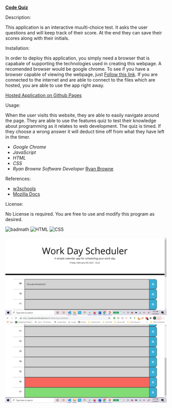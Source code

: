 [**Code Quiz**](https://github.com/ryanbrowne360/04_Code_Quiz)

Description:

This application is an interactive muulti-choice test. It asks the user questions and will keep track of their score. At the end they can save their scores along with their initials.

Installation:

In order to deploy this application, you simply need a browser that is capabale of supporting the technologies used in creating this webpage. A recomended browser would be google chrome. To see if you have a browser capable of viewing the webpage, just [Follow this link](https://ryanbrowne360.github.io/04_Code_Quiz/). If you are connected to the internet and are able to connect to the files which are hosted, you are able to use the app right away.

[Hosted Application on Github Pages](https://ryanbrowne360.github.io/04_Code_Quiz/)

Usage:

When the user visits this website, they are able to easily navigate around the page. They are able to use the features quiz to test their knowledge about programming as it relates to web development. The quiz is timed. If they choose a wrong answer it will deduct time off from what they have left in the timer.

- *Google Chrome*
- *JavaScript*
- *HTML*
- *CSS*
- *Ryan Browne Software Developer* [Ryan Browne](https://github.com/ryanbrowne360/)

References:

- [w3schools](https://www.w3schools.com/)
- [Mozilla Docs](https://developer.mozilla.org/en-US/docs/Web/javascript)


License:

No License is required. You are free to use and modify this program as desired.

![badmath](https://img.shields.io/github/languages/top/nielsenjared/badmath)
![HTML](https://img.shields.io/badge/HTML-100%25-orange)
![CSS](https://img.shields.io/badge/CSS-100%25-yellowgreen)

![image](https://github.com/ryanbrowne360/05_Work_Day_Scheduler/blob/main/Screenshot%202021-02-05%20162322.png)
![image](https://github.com/ryanbrowne360/05_Work_Day_Scheduler/blob/main/Screenshot%202021-02-05%20162400.png)
